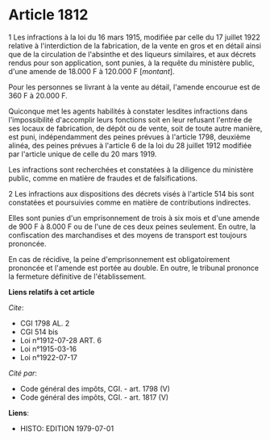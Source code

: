 # Article 1812

1  Les infractions à la loi du 16 mars 1915, modifiée par celle du 17 juillet 1922 relative à l'interdiction de la
fabrication, de la vente en gros et en détail ainsi que de la circulation de l'absinthe et des liqueurs similaires, et aux
décrets rendus pour son application, sont punies, à la requête du ministère public, d'une amende de 18.000 F à 120.000 F
[*montant*].

Pour les personnes se livrant à la vente au détail, l'amende encourue est de 360 F à 20.000 F.

Quiconque met les agents habilités à constater lesdites infractions dans l'impossibilité d'accomplir leurs fonctions soit en
leur refusant l'entrée de ses locaux de fabrication, de dépôt ou de vente, soit de toute autre manière, est puni,
indépendamment des peines prévues à l'article 1798, deuxième alinéa, des peines prévues à l'article 6 de la loi du 28 juillet
1912 modifiée par l'article unique de celle du 20 mars 1919.

Les infractions sont recherchées et constatées à la diligence du ministère public, comme en matière de fraudes et de
falsifications.

2  Les infractions aux dispositions des décrets visés à l'article 514 bis sont constatées et poursuivies comme en matière de
contributions indirectes.

Elles sont punies d'un emprisonnement de trois à six mois et d'une amende de 900 F à 8.000 F ou de l'une de ces deux peines
seulement. En outre, la confiscation des marchandises et des moyens de transport est toujours prononcée.

En cas de récidive, la peine d'emprisonnement est obligatoirement prononcée et l'amende est portée au double. En outre, le
tribunal prononce la fermeture définitive de l'établissement.

**Liens relatifs à cet article**

_Cite_:

  - CGI 1798 AL. 2
  - CGI 514 bis
  - Loi n°1912-07-28 ART. 6
  - Loi n°1915-03-16
  - Loi n°1922-07-17

_Cité par_:

  - Code général des impôts, CGI. - art. 1798 (V)
  - Code général des impôts, CGI. - art. 1817 (V)

**Liens**:

  - HISTO: EDITION 1979-07-01
